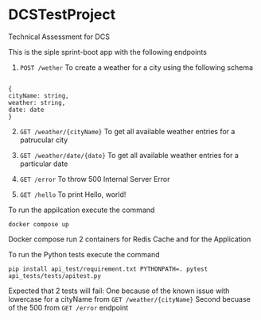 # DCSTestProject
Technical Assessment for DCS

This is the siple sprint-boot app with the following endpoints

1. <code>POST /wether</code>
To create a weather for a city using the following schema
<code>
{
cityName: string,
weather: string,
date: date
}
</code>

2. <code>GET /weather/{cityName}</code>
To get all available weather entries for a patrucular city

3. <code>GET /weather/date/{date}</code>
To get all available weather entries for a particular date

4. <code>GET /error</code>
To throw 500 Internal Server Error

5. <code>GET /hello</code>
To print Hello, world!


To run the appilcation execute the command

<code>docker compose up</code>

Docker compose run 2 containers for Redis Cache and for the Application

To run the Python tests execute the command

<code>pip install api_test/requirement.txt
  PYTHONPATH=. pytest api_tests/tests/apitest.py
</code>

Expected that 2 tests will fail: 
One because of the known issue with lowercase for a cityName from <code>GET /weather/{cityName}</code>
Second becuase of the 500 from <code>GET /error</code> endpoint
